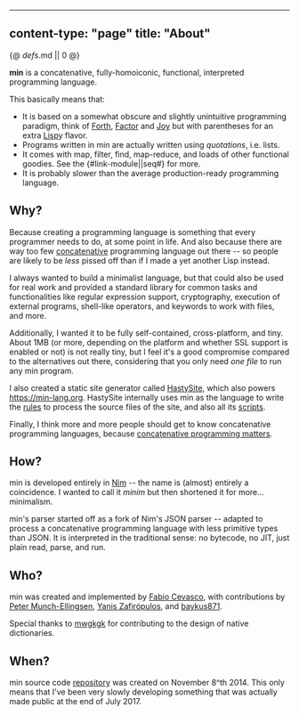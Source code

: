 -----
content-type: "page"
title: "About"
-----
{@ _defs_.md || 0 @}

**min** is a concatenative, fully-homoiconic, functional, interpreted programming language. 

This basically means that:

* It is based on a somewhat obscure and slightly unintuitive programming paradigm, think of [Forth](http://www.forth.org/), [Factor](http://factorcode.org/) and [Joy](http://www.kevinalbrecht.com/code/joy-mirror/) but with parentheses for an extra [Lisp](https://common-lisp.net/)y flavor.
* Programs written in min are actually written using *quotations*, i.e. lists.
* It comes with map, filter, find, map-reduce, and loads of other functional goodies. See the {#link-module||seq#} for more.
* It is probably slower than the average production-ready programming language.

## Why?

Because creating a programming language is something that every programmer needs to do, at some point in life. And also because there are way too few [concatenative](http://concatenative.org/wiki/view/Front%20Page) programming language out there -- so people are likely to be _less_ pissed off than if I made a yet another Lisp instead.

I always wanted to build a minimalist language, but that could also be used for real work and provided a standard library for common tasks and functionalities like regular expression support, cryptography, execution of external programs, shell-like operators, and keywords to work with files, and more.

Additionally, I wanted it to be fully self-contained, cross-platform, and tiny. About 1MB (or more, depending on the platform and whether SSL support is enabled or not) is not really tiny, but I feel it's a good compromise compared to the alternatives out there, considering that you only need _one file_ to run any min program.

 I also created a static site generator called [HastySite](https://github.com/h3rald/hastysite), which also powers <https://min-lang.org>. HastySite internally uses min as the language to write the [rules](https://github.com/h3rald/min/blob/master/site/rules.min) to process the source files of the site, and also all its [scripts](https://github.com/h3rald/min/tree/master/site/scripts).

Finally, I think more and more people should get to know concatenative programming languages, because [concatenative programming matters](http://evincarofautumn.blogspot.it/2012/02/why-concatenative-programming-matters.html).

## How?

min is developed entirely in [Nim](https://nim-lang.org) -- the name is (almost) entirely a coincidence. I wanted to call it _minim_ but then shortened it for more... minimalism.

min's parser started off as a fork of Nim's JSON parser -- adapted to process a concatenative programming language with less primitive types than JSON. It is interpreted in the traditional sense: no bytecode, no JIT, just plain read, parse, and run. 

## Who?

min was created and implemented by [Fabio Cevasco](https://h3rald.com), with contributions by [Peter Munch-Ellingsen](https://peterme.net), [Yanis Zafirópulos](https://github.com/drkameleon), and [baykus871](https://github.com/baykus871).

Special thanks to [mwgkgk](https://github.com/mwgkgk) for contributing to the design of native dictionaries.

## When?

min source code [repository](https://github.com/h3rald/min) was created on November 8^th 2014. This only means that I've been very slowly developing something that was actually made public at the end of July 2017.
